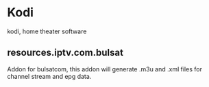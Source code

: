 # Kodi
kodi, home theater software

## resources.iptv.com.bulsat
Addon for bulsatcom, this addon will generate .m3u and .xml files for channel stream and epg data.
